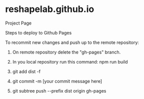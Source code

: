 # reshapelab.github.io
Project Page

Steps to deploy to Github Pages

To recommit new changes and push up to the remote repository:

1. On remote repository delete the "gh-pages" branch. 

2. In you local repository run this command: npm run build

3. git add dist -f

4. git commit -m [your commit message here]

5. git subtree push --prefix dist origin gh-pages